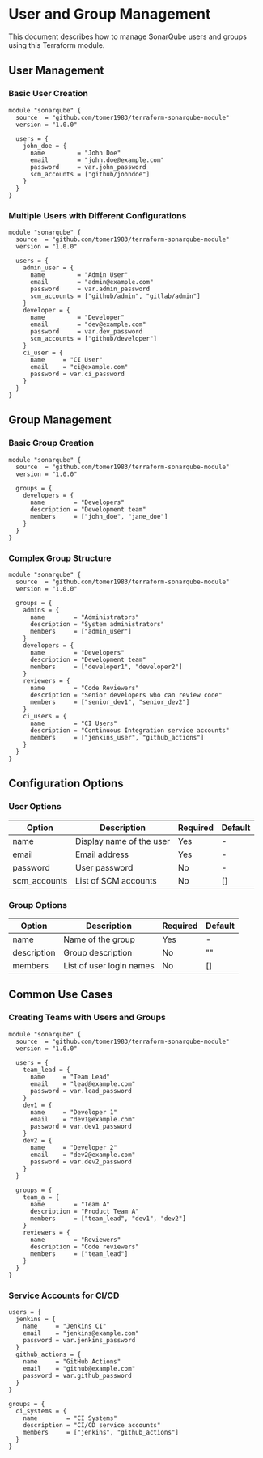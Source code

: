 # User and Group Management

This document describes how to manage SonarQube users and groups using this Terraform module.

## User Management

### Basic User Creation

```hcl
module "sonarqube" {
  source  = "github.com/tomer1983/terraform-sonarqube-module"
  version = "1.0.0"

  users = {
    john_doe = {
      name         = "John Doe"
      email        = "john.doe@example.com"
      password     = var.john_password
      scm_accounts = ["github/johndoe"]
    }
  }
}
```

### Multiple Users with Different Configurations

```hcl
module "sonarqube" {
  source  = "github.com/tomer1983/terraform-sonarqube-module"
  version = "1.0.0"

  users = {
    admin_user = {
      name         = "Admin User"
      email        = "admin@example.com"
      password     = var.admin_password
      scm_accounts = ["github/admin", "gitlab/admin"]
    }
    developer = {
      name         = "Developer"
      email        = "dev@example.com"
      password     = var.dev_password
      scm_accounts = ["github/developer"]
    }
    ci_user = {
      name     = "CI User"
      email    = "ci@example.com"
      password = var.ci_password
    }
  }
}
```

## Group Management

### Basic Group Creation

```hcl
module "sonarqube" {
  source  = "github.com/tomer1983/terraform-sonarqube-module"
  version = "1.0.0"

  groups = {
    developers = {
      name        = "Developers"
      description = "Development team"
      members     = ["john_doe", "jane_doe"]
    }
  }
}
```

### Complex Group Structure

```hcl
module "sonarqube" {
  source  = "github.com/tomer1983/terraform-sonarqube-module"
  version = "1.0.0"

  groups = {
    admins = {
      name        = "Administrators"
      description = "System administrators"
      members     = ["admin_user"]
    }
    developers = {
      name        = "Developers"
      description = "Development team"
      members     = ["developer1", "developer2"]
    }
    reviewers = {
      name        = "Code Reviewers"
      description = "Senior developers who can review code"
      members     = ["senior_dev1", "senior_dev2"]
    }
    ci_users = {
      name        = "CI Users"
      description = "Continuous Integration service accounts"
      members     = ["jenkins_user", "github_actions"]
    }
  }
}
```

## Configuration Options

### User Options

| Option | Description | Required | Default |
|--------|-------------|----------|---------|
| name | Display name of the user | Yes | - |
| email | Email address | Yes | - |
| password | User password | No | - |
| scm_accounts | List of SCM accounts | No | [] |

### Group Options

| Option | Description | Required | Default |
|--------|-------------|----------|---------|
| name | Name of the group | Yes | - |
| description | Group description | No | "" |
| members | List of user login names | No | [] |

## Common Use Cases

### Creating Teams with Users and Groups

```hcl
module "sonarqube" {
  source  = "github.com/tomer1983/terraform-sonarqube-module"
  version = "1.0.0"

  users = {
    team_lead = {
      name     = "Team Lead"
      email    = "lead@example.com"
      password = var.lead_password
    }
    dev1 = {
      name     = "Developer 1"
      email    = "dev1@example.com"
      password = var.dev1_password
    }
    dev2 = {
      name     = "Developer 2"
      email    = "dev2@example.com"
      password = var.dev2_password
    }
  }

  groups = {
    team_a = {
      name        = "Team A"
      description = "Product Team A"
      members     = ["team_lead", "dev1", "dev2"]
    }
    reviewers = {
      name        = "Reviewers"
      description = "Code reviewers"
      members     = ["team_lead"]
    }
  }
}
```

### Service Accounts for CI/CD

```hcl
users = {
  jenkins = {
    name     = "Jenkins CI"
    email    = "jenkins@example.com"
    password = var.jenkins_password
  }
  github_actions = {
    name     = "GitHub Actions"
    email    = "github@example.com"
    password = var.github_password
  }
}

groups = {
  ci_systems = {
    name        = "CI Systems"
    description = "CI/CD service accounts"
    members     = ["jenkins", "github_actions"]
  }
}
```
